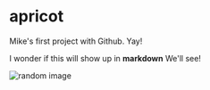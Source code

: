 apricot
=======

Mike's first project with Github. Yay!

I wonder if this will show up in **markdown** 
We'll see!

![random image](http://imgs.xkcd.com/comics/im_so_random.png)
